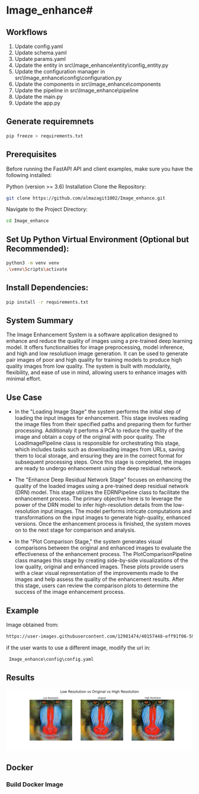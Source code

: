 # Image_enhance#

## Workflows

1. Update config.yaml
2. Update schema.yaml
3. Update params.yaml
4. Update the entity in src\Image_enhance\entity\config_entity.py
5. Update the configuration manager in src\Image_enhance\config\configuration.py
6. Update the components in src\Image_enhance\components
7. Update the pipeline in src\Image_enhance\pipeline
8. Update the main.py
9. Update the app.py

## Generate requiremnets

```bash
pip freeze > requirements.txt
```
## Prerequisites
Before running the FastAPI API and client examples, make sure you have the following installed:

Python (version >= 3.6)
Installation
Clone the Repository:

```bash
git clone https://github.com/almazagit1002/Image_enhance.git
```
Navigate to the Project Directory:

```bash
cd Image_enhance
```
## Set Up Python Virtual Environment (Optional but Recommended):

```bash
python3 -m venv venv
.\venv\Scripts\activate
```

## Install Dependencies:

```bash
pip install -r requirements.txt
```

## System Summary

The Image Enhancement System is a software application designed to enhance and reduce the quality of images using a pre-trained deep learning model. It offers functionalities for image preprocessing, model inference, and high and low resolutiuon image generation. It can be used to generate pair images of poor and high quality for training models to produce high quality images from low quality. The system is built with modularity, flexibility, and ease of use in mind, allowing users to enhance images with minimal effort.

## Use Case

* In the "Loading Image Stage" the system performs the initial step of loading the input images for enhancement. This stage involves reading the image files from their specified paths and preparing them for further processing. Additionaly it perfoms a PCA to reduce the quelity of the image and obtain a copy of the original with poor quality. The LoadImagePipeline class is responsible for orchestrating this stage, which includes tasks such as downloading images from URLs, saving them to local storage, and ensuring they are in the correct format for subsequent processing steps. Once this stage is completed, the images are ready to undergo enhancement using the deep residual network.

* The "Enhance Deep Residual Network Stage" focuses on enhancing the quality of the loaded images using a pre-trained deep residual network (DRN) model. This stage utilizes the EDRNPipeline class to facilitate the enhancement process. The primary objective here is to leverage the power of the DRN model to infer high-resolution details from the low-resolution input images. The model performs intricate computations and transformations on the input images to generate high-quality, enhanced versions. Once the enhancement process is finished, the system moves on to the next stage for comparison and analysis.

* In the "Plot Comparison Stage," the system generates visual comparisons between the original and enhanced images to evaluate the effectiveness of the enhancement process. The PlotComparisonPipeline class manages this stage by creating side-by-side visualizations of the low quality, original and enhanced images. These plots provide users with a clear visual representation of the improvements made to the images and help assess the quality of the enhancement results. After this stage, users can review the comparison plots to determine the success of the image enhancement process.

## Example
Image obtained from:
```bash
https://user-images.githubusercontent.com/12981474/40157448-eff91f06-5953-11e8-9a37-f6b5693fa03f.png
``` 
if the user wants to use a different image, modify the url in:

```bash
 Image_enhance\config\config.yaml
```

## Results
![Sample Image](comparative_plot.png)

## Docker

### Build Docker Image